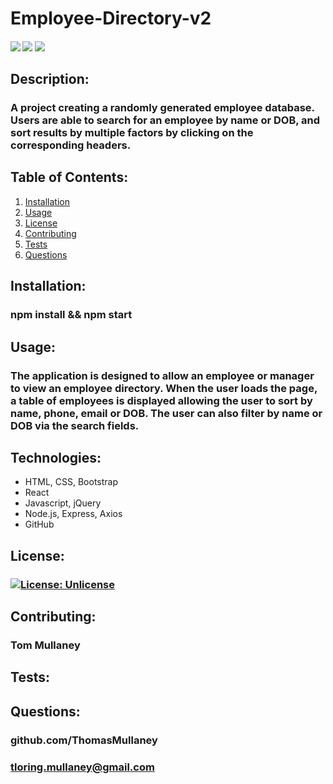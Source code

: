 # Employee-Directory-v2

<div>
    <h4>
    </a>
    <a href="https://github.com/ThomasMullaney/Employee-Directory-v2/stargazers"><img src="https://img.shields.io/github/stars/ThomasMullaney/Employee-Directory-v2.svg?style=plasticr"/></a>
    <a href="https://github.com/ThomasMullaney/Employee-Directory-v2/commits/master"><img src="https://img.shields.io/github/last-commit/ThomasMullaney/Employee-Directory-v2.svg?style=plasticr"/></a>
        <a href="https://github.com/ThomasMullaney/Employee-Directory-v2/commits/master"><img src="https://img.shields.io/github/commit-activity/y/ThomasMullaney/Employee-Directory-v2.svg?style=plasticr"/></a>
    </h4>
</div>



## Description:
### A project creating a randomly generated employee database. Users are able to search for an employee by name or DOB, and sort results by multiple factors by clicking on the corresponding headers.

## Table of Contents:
     
1. [Installation](#installation)
2. [Usage](#usage)
3. [License](#license)
4. [Contributing](#contributing)
5. [Tests](#tests)
6. [Questions](#questions) 

## Installation: 
### npm install && npm start

## Usage:
### The application is designed to allow an employee or manager to view an employee directory. When the user loads the page, a table of employees is displayed allowing the user to sort by name, phone, email or DOB. The user can also filter by name or DOB via the search fields.

## Technologies:
<ul>
<li>HTML, CSS, Bootstrap</li>
<li>React</li>
<li>Javascript, jQuery</li>
<li>Node.js, Express, Axios</li>
<li>GitHub</li>
</ul>

## License:
### [![License: Unlicense](https://img.shields.io/badge/license-Unlicense-blue.svg)](http://unlicense.org/)
    
## Contributing:
### Tom Mullaney

## Tests:
### 

    
## Questions:
### github.com/ThomasMullaney
### tloring.mullaney@gmail.com
    